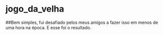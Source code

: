 # jogo_da_velha

##Bem simples, fui desafiado pelos meus amigos a fazer isso em menos de uma hora na época. E esse foi o resultado.
